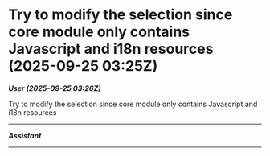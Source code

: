 <!-- Generated by SpecStory -->

# Try to modify the selection since core module only contains Javascript and i18n resources (2025-09-25 03:25Z)

_**User (2025-09-25 03:26Z)**_

Try to modify the selection since core module only contains Javascript and i18n resources

---

_**Assistant**_



---

